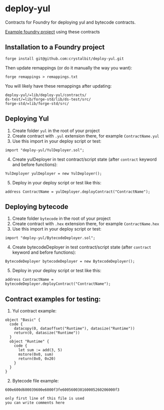 # deploy-yul
Contracts for Foundry for deploying yul and bytecode contracts.

[Example foundry project](https://github.com/crystalbit/foundry-yul-boilerplate) using these contracts

## Installation to a Foundry project
```
forge install git@github.com:crystalbit/deploy-yul.git
```
Then update remappings (or do it manually the way you want):
```
forge remappings > remappings.txt
```

You will likely have these remappings after updating:
```
deploy-yul/=lib/deploy-yul/contracts/
ds-test/=lib/forge-std/lib/ds-test/src/
forge-std/=lib/forge-std/src/
```

## Deploying Yul
1) Create folder `yul` in the root of your project
2) Create contract with `.yul` extension there, for example `ContractName.yul`
3) Use this import in your deploy script or test:
```
import "deploy-yul/YulDeployer.sol";
```
4) Create yulDeployer in test contract/script state (after `contract` keyword and before functions):
```
YulDeployer yulDeployer = new YulDeployer();
```
5) Deploy in your deploy script or test like this:
```
address ContractName = yulDeployer.deployContract("ContractName");
```

## Deploying bytecode
1) Create folder `bytecode` in the root of your project
2) Create contract with `.hex` extension there, for example `ContractName.hex`
3) Use this import in your deploy script or test:
```
import "deploy-yul/BytecodeDeployer.sol";
```
4) Create bytecodeDeployer in test contract/script state (after `contract` keyword and before functions):
```
BytecodeDeployer bytecodeDeployer = new BytecodeDeployer();
```
5) Deploy in your deploy script or test like this:
```
address ContractName = bytecodeDeployer.deployContract("ContractName");
```

## Contract examples for testing:
1. Yul contract example:
```yul
object "Basic" {
  code {
    datacopy(0, dataoffset("Runtime"), datasize("Runtime"))
    return(0, datasize("Runtime"))
  }
  object "Runtime" {
    code {
      let sum := add(3, 5)
      mstore(0x0, sum)
      return(0x0, 0x20)
    }
  }
}
```

2. Bytecode file example:
```
600e600d600039600e6000f3fe600560030160005260206000f3

only first line of this file is used
you can write comments here
```
